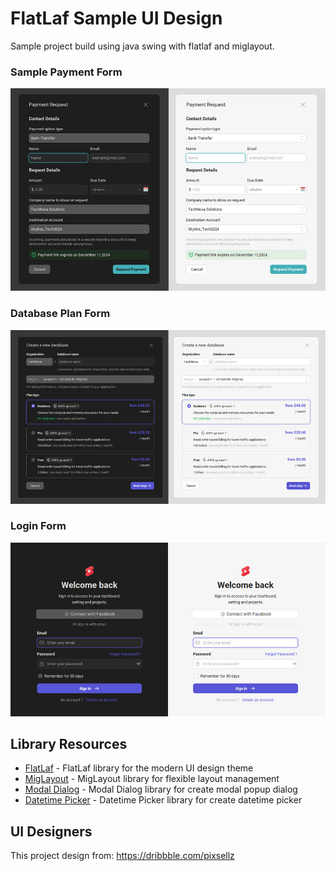 # FlatLaf Sample UI Design

Sample project build using java swing with flatlaf and miglayout.

### Sample Payment Form
<img src="https://github.com/DJ-Raven/flatlaf-sample-ui-design/blob/main/screenshot/payment.jpg" alt="sample payment"/>

### Database Plan Form
<img src="https://github.com/DJ-Raven/flatlaf-sample-ui-design/blob/main/screenshot/database_plan.jpg" alt="sample payment"/>

### Login Form
<img src="https://github.com/DJ-Raven/flatlaf-sample-ui-design/blob/main/screenshot/login.jpg" alt="sample payment"/>

## Library Resources
- [FlatLaf](https://github.com/JFormDesigner/FlatLaf) - FlatLaf library for the modern UI design theme
- [MigLayout](https://github.com/mikaelgrev/miglayout) - MigLayout library for flexible layout management
- [Modal Dialog](https://github.com/DJ-Raven/swing-modal-dialog) - Modal Dialog library for create modal popup dialog
- [Datetime Picker](https://github.com/DJ-Raven/swing-datetime-picker) - Datetime Picker library for create datetime picker

## UI Designers
This project design from: https://dribbble.com/pixsellz
